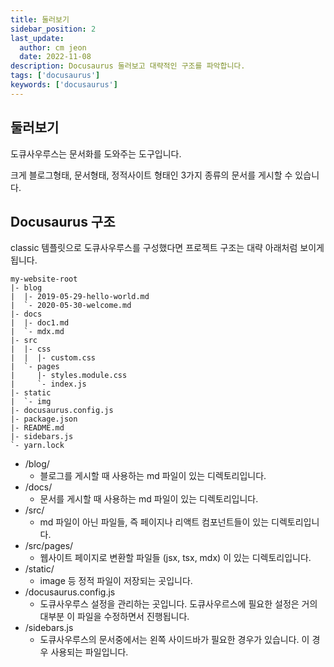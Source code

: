 ```yaml
---
title: 둘러보기
sidebar_position: 2
last_update:
  author: cm jeon
  date: 2022-11-08
description: Docusaurus 둘러보고 대략적인 구조를 파악합니다. 
tags: ['docusaurus']
keywords: ['docusaurus']
---
```


## 둘러보기

도큐사우루스는 문서화를 도와주는 도구입니다.

크게 블로그형태, 문서형태, 정적사이트 형태인 3가지 종류의 문서를 게시할 수 있습니다.

## Docusaurus 구조

classic 템플릿으로 도큐사우루스를 구성했다면 프로젝트 구조는 대략 아래처럼 보이게 됩니다.

```text
my-website-root
|- blog
|  |- 2019-05-29-hello-world.md
|  `- 2020-05-30-welcome.md
|- docs
|  |- doc1.md
|  `- mdx.md
|- src
|  |- css
|  |  |- custom.css
|  `- pages
|     |- styles.module.css
|     `- index.js
|- static
|  `- img
|- docusaurus.config.js
|- package.json
|- README.md
|- sidebars.js
`- yarn.lock
```

- /blog/
  - 블로그를 게시할 때 사용하는 md 파일이 있는 디렉토리입니다.
- /docs/
  - 문서를 게시할 때 사용하는 md 파일이 있는 디렉토리입니다.
- /src/
  - md 파일이 아닌 파일들, 즉 페이지나 리액트 컴포넌트들이 있는 디렉토리입니다.
- /src/pages/
  - 웹사이트 페이지로 변환할 파일들 (jsx, tsx, mdx) 이 있는 디렉토리입니다.
- /static/
  - image 등 정적 파일이 저장되는 곳입니다.
- /docusaurus.config.js
  - 도큐사우루스 설정을 관리하는 곳입니다. 도큐사우르스에 필요한 설정은 거의 대부분 이 파일을 수정하면서 진행됩니다.
- /sidebars.js
  - 도큐사우루스의 문서중에서는 왼쪽 사이드바가 필요한 경우가 있습니다. 이 경우 사용되는 파일입니다.